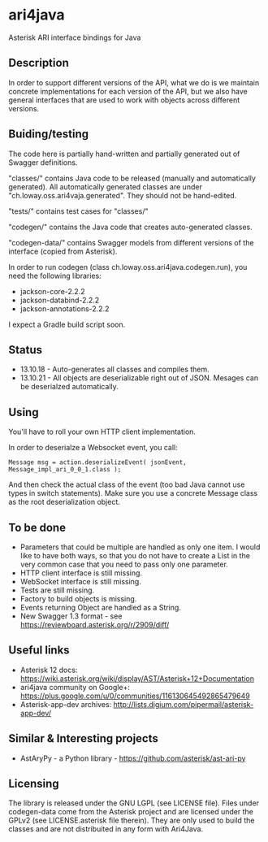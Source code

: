 ari4java
========

Asterisk ARI interface bindings for Java

Description
-----------

In order to support different versions of the API, what we do is we maintain concrete implementations
for each version of the API, but we also have general interfaces that are used to work with objects
across different versions.



Buiding/testing
---------------

The code here is partially hand-written and partially generated out of Swagger definitions.

"classes/" contains Java code to be released (manually and automatically generated). All automatically
generated classes are under "ch.loway.oss.ari4vaja.generated". They should not be hand-edited. 

"tests/" contains test cases for "classes/"

"codegen/" contains the Java code that creates auto-generated classes.

"codegen-data/" contains Swagger models from different versions of the interface (copied from Asterisk).

In order to run codegen (class ch.loway.oss.ari4java.codegen.run), you need the following libraries:

- jackson-core-2.2.2
- jackson-databind-2.2.2
- jackson-annotations-2.2.2

I expect a Gradle build script soon.


Status
------

* 13.10.18 - Auto-generates all classes and compiles them.
* 13.10.21 - All objects are deserializable right out of JSON. Mesages can be deserialzed automatically.


Using
-----

You'll have to roll your own HTTP client implementation.

In order to deserialze a Websocket event, you call:

    Message msg = action.deserializeEvent( jsonEvent, Message_impl_ari_0_0_1.class );

And then check the actual class of the event (too bad Java cannot use types in switch statements).
Make sure you use a concrete Message class as the root deserialization object.


To be done
----------

* Parameters that could be multiple are handled as only one item. I would like to have 
  both ways, so that you do not have to create a List in the very common case that 
  you need to pass only one parameter.
* HTTP client interface is still missing.
* WebSocket interface is still missing.
* Tests are still missing.
* Factory to build objects is missing.
* Events returning Object are handled as a String. 
* New Swagger 1.3 format - see https://reviewboard.asterisk.org/r/2909/diff/

Useful links
------------

* Asterisk 12 docs: https://wiki.asterisk.org/wiki/display/AST/Asterisk+12+Documentation
* ari4java community on Google+: https://plus.google.com/u/0/communities/116130645492865479649
* Asterisk-app-dev archives: http://lists.digium.com/pipermail/asterisk-app-dev/


Similar & Interesting projects
------------------------------

* AstAryPy - a Python library - https://github.com/asterisk/ast-ari-py



Licensing
---------

The library is released under the GNU LGPL (see LICENSE file).
Files under codegen-data come from the Asterisk project and are licensed under the GPLv2 (see LICENSE.asterisk file therein).
They are only used to build the classes and are not distribuited in any form with Ari4Java.

